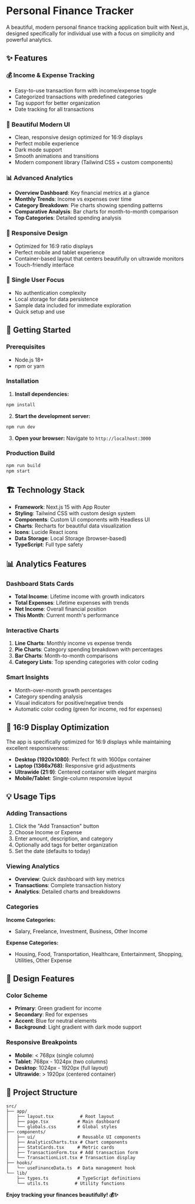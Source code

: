 # Personal Finance Tracker

A beautiful, modern personal finance tracking application built with Next.js, designed specifically for individual use with a focus on simplicity and powerful analytics.

## ✨ Features

### 💰 **Income & Expense Tracking**
- Easy-to-use transaction form with income/expense toggle
- Categorized transactions with predefined categories
- Tag support for better organization
- Date tracking for all transactions

### 🎨 **Beautiful Modern UI**
- Clean, responsive design optimized for 16:9 displays
- Perfect mobile experience
- Dark mode support
- Smooth animations and transitions
- Modern component library (Tailwind CSS + custom components)

### 📊 **Advanced Analytics**
- **Overview Dashboard**: Key financial metrics at a glance
- **Monthly Trends**: Income vs expenses over time
- **Category Breakdown**: Pie charts showing spending patterns
- **Comparative Analysis**: Bar charts for month-to-month comparison
- **Top Categories**: Detailed spending analysis

### 📱 **Responsive Design**
- Optimized for 16:9 ratio displays
- Perfect mobile and tablet experience
- Container-based layout that centers beautifully on ultrawide monitors
- Touch-friendly interface

### 🔧 **Single User Focus**
- No authentication complexity
- Local storage for data persistence
- Sample data included for immediate exploration
- Quick setup and use

## 🚀 Getting Started

### Prerequisites
- Node.js 18+ 
- npm or yarn

### Installation

1. **Install dependencies:**
```bash
npm install
```

2. **Start the development server:**
```bash
npm run dev
```

3. **Open your browser:**
Navigate to `http://localhost:3000`

### Production Build
```bash
npm run build
npm start
```

## 🏗️ Technology Stack

- **Framework**: Next.js 15 with App Router
- **Styling**: Tailwind CSS with custom design system
- **Components**: Custom UI components with Headless UI
- **Charts**: Recharts for beautiful data visualization
- **Icons**: Lucide React icons
- **Data Storage**: Local Storage (browser-based)
- **TypeScript**: Full type safety

## 📊 Analytics Features

### Dashboard Stats Cards
- **Total Income**: Lifetime income with growth indicators
- **Total Expenses**: Lifetime expenses with trends
- **Net Income**: Overall financial position
- **This Month**: Current month's performance

### Interactive Charts
1. **Line Charts**: Monthly income vs expense trends
2. **Pie Charts**: Category spending breakdown with percentages
3. **Bar Charts**: Month-to-month comparisons
4. **Category Lists**: Top spending categories with color coding

### Smart Insights
- Month-over-month growth percentages
- Category spending analysis
- Visual indicators for positive/negative trends
- Automatic color coding (green for income, red for expenses)

## 🎯 16:9 Display Optimization

The app is specifically optimized for 16:9 displays while maintaining excellent responsiveness:

- **Desktop (1920x1080)**: Perfect fit with 1600px container
- **Laptop (1366x768)**: Responsive grid adjustments
- **Ultrawide (21:9)**: Centered container with elegant margins
- **Mobile/Tablet**: Single-column responsive layout

## 💡 Usage Tips

### Adding Transactions
1. Click the "Add Transaction" button
2. Choose Income or Expense
3. Enter amount, description, and category
4. Optionally add tags for better organization
5. Set the date (defaults to today)

### Viewing Analytics
- **Overview**: Quick dashboard with key metrics
- **Transactions**: Complete transaction history
- **Analytics**: Detailed charts and breakdowns

### Categories
**Income Categories:**
- Salary, Freelance, Investment, Business, Other Income

**Expense Categories:**
- Housing, Food, Transportation, Healthcare, Entertainment, Shopping, Utilities, Other Expense

## 🎨 Design Features

### Color Scheme
- **Primary**: Green gradient for income
- **Secondary**: Red for expenses
- **Accent**: Blue for neutral elements
- **Background**: Light gradient with dark mode support

### Responsive Breakpoints
- **Mobile**: < 768px (single column)
- **Tablet**: 768px - 1024px (two columns)
- **Desktop**: 1024px - 1920px (full layout)
- **Ultrawide**: > 1920px (centered container)

## 📂 Project Structure

```
src/
├── app/
│   ├── layout.tsx          # Root layout
│   ├── page.tsx           # Main dashboard
│   └── globals.css        # Global styles
├── components/
│   ├── ui/                # Reusable UI components
│   ├── AnalyticsCharts.tsx # Chart components
│   ├── StatsCards.tsx     # Metric cards
│   ├── TransactionForm.tsx # Add transaction form
│   └── TransactionList.tsx # Transaction display
├── hooks/
│   └── useFinanceData.ts  # Data management hook
└── lib/
    ├── types.ts           # TypeScript definitions
    └── utils.ts          # Utility functions
```

**Enjoy tracking your finances beautifully! 💰✨**
